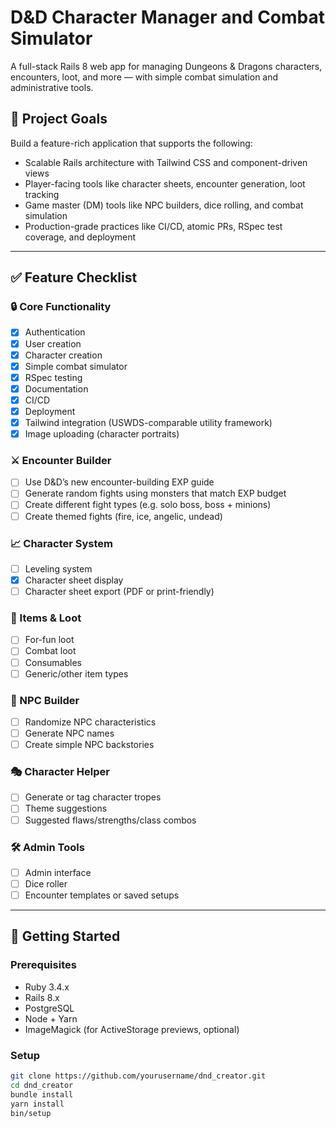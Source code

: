 # D&D Character Manager and Combat Simulator

A full-stack Rails 8 web app for managing Dungeons & Dragons characters, encounters, loot, and more — with simple combat simulation and administrative tools.

## 🧠 Project Goals

Build a feature-rich application that supports the following:

- Scalable Rails architecture with Tailwind CSS and component-driven views
- Player-facing tools like character sheets, encounter generation, loot tracking
- Game master (DM) tools like NPC builders, dice rolling, and combat simulation
- Production-grade practices like CI/CD, atomic PRs, RSpec test coverage, and deployment

---

## ✅ Feature Checklist

### 🔒 Core Functionality
- [x] Authentication
- [x] User creation
- [x] Character creation
- [x] Simple combat simulator
- [x] RSpec testing
- [x] Documentation
- [x] CI/CD
- [x] Deployment
- [x] Tailwind integration (USWDS-comparable utility framework)
- [x] Image uploading (character portraits)

### ⚔️ Encounter Builder
- [ ] Use D&D’s new encounter-building EXP guide
- [ ] Generate random fights using monsters that match EXP budget
- [ ] Create different fight types (e.g. solo boss, boss + minions)
- [ ] Create themed fights (fire, ice, angelic, undead)

### 📈 Character System
- [ ] Leveling system
- [x] Character sheet display
- [ ] Character sheet export (PDF or print-friendly)

### 🎲 Items & Loot
- [ ] For-fun loot
- [ ] Combat loot
- [ ] Consumables
- [ ] Generic/other item types

### 👥 NPC Builder
- [ ] Randomize NPC characteristics
- [ ] Generate NPC names
- [ ] Create simple NPC backstories

### 🎭 Character Helper
- [ ] Generate or tag character tropes
- [ ] Theme suggestions
- [ ] Suggested flaws/strengths/class combos

### 🛠️ Admin Tools
- [ ] Admin interface
- [ ] Dice roller
- [ ] Encounter templates or saved setups

---

## 🚀 Getting Started

### Prerequisites

- Ruby 3.4.x
- Rails 8.x
- PostgreSQL
- Node + Yarn
- ImageMagick (for ActiveStorage previews, optional)

### Setup

```bash
git clone https://github.com/yourusername/dnd_creator.git
cd dnd_creator
bundle install
yarn install
bin/setup
